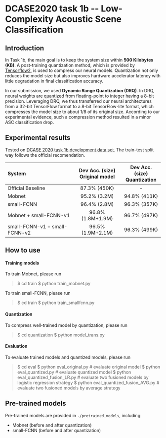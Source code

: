# DCASE2020 task 1b -- Low-Complexity Acoustic Scene Classification

## Introduction
In Task 1b, the main goal is to keep the system size within **500 Kilobytes (KB)**. A post-training quantization method, which is provided by [Tensorflow2](https://www.tensorflow.org/tutorials), is used to compress our neural models. Quantization not only reduces the model size but also improves hardware accelerator latency with little degradation in final classification accuracy.   

In our submission, we used **Dynamic Range Quantization (DRQ)**. In DRQ, neural weights are quantized from floating-point to integer having a 8-bit precision. Leveraging DRQ, we thus transferred our neural architectures from a 32-bit TensorFlow format to a 8-bit TensorFlow-lite format, which compresses the model size to about 1/8 of its original size. According to our experimental evidence, such a compression method resulted in a minor ASC classification drop.


## Experimental results 
Tested on [DCASE 2020 task 1b development data set](http://dcase.community/challenge2020/task-acoustic-scene-classification#subtask-b). The train-test split way follows the official recomendation.  

| System       |   Dev Acc. (size)<br> Original model| Dev Acc. (size) <br> Quantization | 
| :---         |      :----:   | :---: | 
| Official Baseline     | 87.3% (450K)   |  - | 
|   Mobnet  | 95.2% (3.2M)    | 94.8% (411K) | 
|   small-FCNN    |  96.4% (2.8M)    | 96.3% (357K) | 
|   Mobnet + small-FCNN-v1   | 96.8% (1.8M+1.9M)      | 96.7% (497K) | 
|   small-FCNN-v1 + small-FCNN-v2   | 96.5% (1.9M+2.1M)     | 96.3% (499K)| 


## How to use

#### Training models
To train Mobnet, please run
> \$ cd train
> \$ python train_mobnet.py

To train small-FCNN, please run
> \$ cd train
> \$ python train_smallfcnn.py

#### Quantization
To compress well-trained model by quantization, please run
> \$ cd quantization
> \$ python model_trans.py

#### Evaluation
To evaluate trained models and quantized models, please run
> \$ cd eval
> \$ python eval_original.py  \# evaluate original model
> \$ python eval_quantized.py  \# evaluate quantized model
> \$ python eval_quantized_fusion_LR.py  \# evaluate two fusioned models by logistic regression strategy
> \$ python eval_quantized_fusion_AVG.py  \# evaluate two fusioned models by average strategy


## Pre-trained models
Pre-trained models are provided in `./pretrained_models`, including
* Mobnet (before and after quantization)
* small-FCNN (before and after quantization)
 